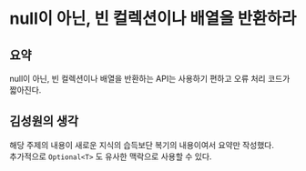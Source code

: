 # null이 아닌, 빈 컬렉션이나 배열을 반환하라

## 요약

null이 아닌, 빈 컬렉션이나 배열을 반환하는 API는 사용하기 편하고 오류 처리 코드가 짧아진다. <br>

## 김성원의 생각

해당 주제의 내용이 새로운 지식의 습득보단 복기의 내용이여서 요약만 작성했다. <br>
추가적으로 `Optional<T>` 도 유사한 맥락으로 사용할 수 있다. <br>